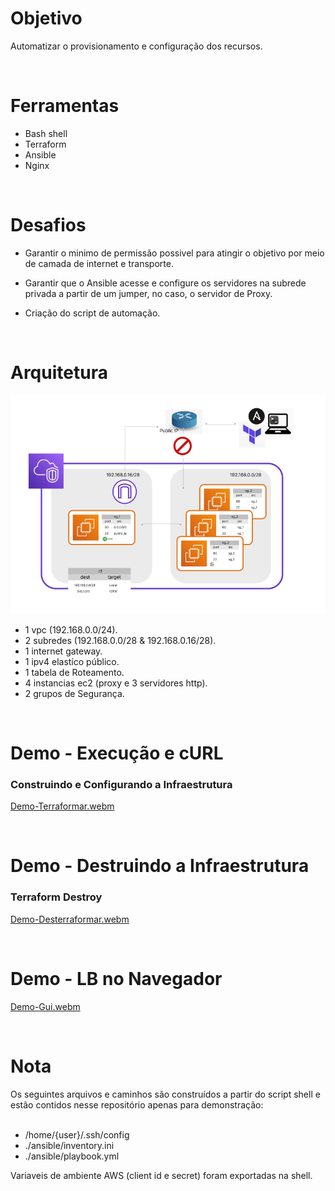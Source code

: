 <h1>Objetivo</h1>
<p>Automatizar o provisionamento e configuração dos recursos.</p>

</br>
<h1>Ferramentas</h1>

- Bash shell
- Terraform
- Ansible
- Nginx

</br>
<h1>Desafios</h1>

- Garantir o minimo de permissão possivel para atingir o objetivo por meio de camada de internet e transporte.

- Garantir que o Ansible acesse e configure os servidores na subrede privada a partir de um jumper, no caso, o servidor de Proxy.

- Criação do script de automação.

</br>
<h1>Arquitetura</h1>

![Alt Text](ref/static/infra.PNG)
- 1 vpc (192.168.0.0/24).
- 2 subredes (192.168.0.0/28 & 192.168.0.16/28).
- 1 internet gateway.
- 1 ipv4 elastíco público.
- 1 tabela de Roteamento.
- 4 instancias ec2 (proxy e 3 servidores http).
- 2 grupos de Segurança.

</br>
<h1>Demo - Execução e cURL</h1>
<h3>Construindo e Configurando a Infraestrutura</h3>

[Demo-Terraformar.webm](https://github.com/user-attachments/assets/11e57d80-18de-40f5-80f8-28bccc8f4e6f)

</br>
<h1>Demo - Destruindo a Infraestrutura</h1>
<h3>Terraform Destroy</h3>

[Demo-Desterraformar.webm](https://github.com/user-attachments/assets/47814781-3d94-42bc-8d6c-cf22e3de83ab)


</br>
<h1>Demo - LB no Navegador</h1>

[Demo-Gui.webm](https://github.com/user-attachments/assets/b9dd9a23-6d60-4282-a059-77a5237fb3c5)


</br>
<h1>Nota</h1>
Os seguintes arquivos e caminhos são construídos a partir do script shell e estão contidos nesse repositório apenas para demonstração:
</br></br>

- /home/{user}/.ssh/config
- ./ansible/inventory.ini
- ./ansible/playbook.yml

Variaveis de ambiente AWS (client id e secret) foram exportadas na shell.
</br></br>
